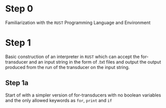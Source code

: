 # Step 0
Familiarization with the `RUST` Programming Language and Environment

# Step 1
Basic construction of an interpreter in `RUST` which can accept the for-transducer and an input string in the form of .txt files and output the output produced from the run of the transducer on the input string.
## Step 1a
Start of with a simpler version of for-transducers with no boolean variables and the only allowed keywords as `for`, `print` and `if`
